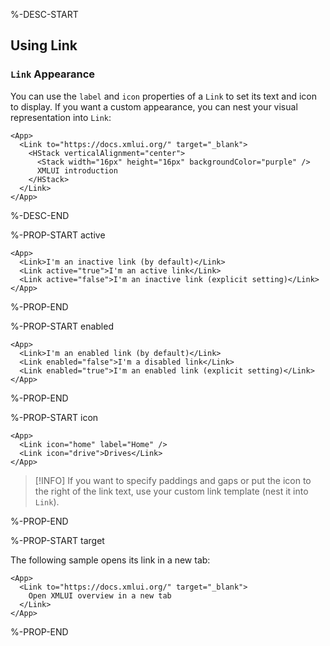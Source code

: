 %-DESC-START

## Using Link

### `Link` Appearance

You can use the `label` and `icon` properties of a `Link` to set its text and icon to display. If you want a custom appearance, you can nest your visual representation into `Link`:

```xmlui-pg copy {3-6} display name="Example: custom Link content"
<App>
  <Link to="https://docs.xmlui.org/" target="_blank">
    <HStack verticalAlignment="center">
      <Stack width="16px" height="16px" backgroundColor="purple" />
      XMLUI introduction
    </HStack>
  </Link>
</App>
```

%-DESC-END

%-PROP-START active

```xmlui-pg copy display name="Example: active" /active/
<App>
  <Link>I'm an inactive link (by default)</Link>
  <Link active="true">I'm an active link</Link>
  <Link active="false">I'm an inactive link (explicit setting)</Link>
</App>
```

%-PROP-END

%-PROP-START enabled

```xmlui-pg copy display name="Example: enabled" /enabled/
<App>
  <Link>I'm an enabled link (by default)</Link>
  <Link enabled="false">I'm a disabled link</Link>
  <Link enabled="true">I'm an enabled link (explicit setting)</Link>
</App>
```

%-PROP-END

%-PROP-START icon

```xmlui-pg copy display name="Example: icon"
<App>
  <Link icon="home" label="Home" />
  <Link icon="drive">Drives</Link>
</App>
```

>[!INFO]
> If you want to specify paddings and gaps or put the icon to the right of the link text, use your custom link template (nest it into `Link`).

%-PROP-END

%-PROP-START target

The following sample opens its link in a new tab:

```xmlui-pg copy display name="Example: target"
<App>
  <Link to="https://docs.xmlui.org/" target="_blank">
    Open XMLUI overview in a new tab
  </Link>
</App>
```

%-PROP-END
